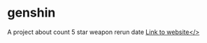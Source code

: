 # genshin
 A project about count 5 star weapon rerun date
<a href="https://minhynguyen2464.github.io/weapon_date/">Link to website</>
